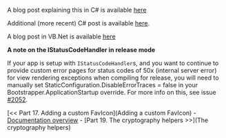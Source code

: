 A blog post explaining this in C# is available [here](http://mike-ward.net/2013/04/11/custom-error-pages-in-nancyfx/)

Additional (more recent) C# post is available [here](https://blog.tommyparnell.com/custom-error-pages-in-nancy/).

A blog post in VB.Net is available [here](http://blogs.lessthandot.com/index.php/WebDev/ServerProgramming/nancy-and-custom-error-pages)

**A note on the IStatusCodeHandler in release mode**

If your app is setup with `IStatusCodeHandler`s, and you want to continue to provide custom error pages for status codes of 50x (internal server error) for view rendering exceptions when compiling for release, you will need to manually set StaticConfiguration.DisableErrorTraces = false in your Bootstrapper.ApplicationStartup override. For more info on this, see issue [#2052](https://github.com/NancyFx/Nancy/issues/2052).

[<< Part 17. Adding a custom FavIcon](Adding a custom FavIcon) - [Documentation overview](Documentation) - [Part 19. The cryptography helpers >>](The cryptography helpers)